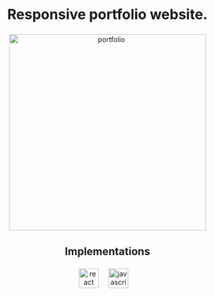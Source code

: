 <h1 align="Center">Responsive portfolio website.</h1>

###


<div align="center">
<img width="398" alt="portfolio" src="https://github.com/MariaAbba/portfolio/assets/99909488/d8170a64-cf5c-43be-9615-de0d5e99cc1a">

</div>

###

<h2 align="center">Implementations</h2>

###

<div align="center">
  <img src="https://cdn.jsdelivr.net/gh/devicons/devicon/icons/react/react-original.svg" height="40" alt="react logo"  />
  <img width="12" />
  <img src="https://cdn.jsdelivr.net/gh/devicons/devicon/icons/javascript/javascript-original.svg" height="40" alt="javascript logo"  />
  <img width="12" />
</div>

###

